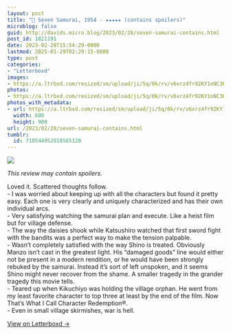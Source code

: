 ```yaml
---
layout: post
title: "🍿 Seven Samurai, 1954 - ★★★★★ (contains spoilers)"
microblog: false
guid: http://davids.micro.blog/2023/02/28/seven-samurai-contains.html
post_id: 1821191
date: 2023-02-28T15:54:29-0800
lastmod: 2025-01-29T02:29:15-0800
type: post
categories:
- "Letterboxd"
images:
- https://a.ltrbxd.com/resized/sm/upload/ji/5q/0k/rv/v6xrz4fr92KY1oNC3HsEvrsvR1n-0-600-0-900-crop.jpg?v=973d70bb0c
photos:
- https://a.ltrbxd.com/resized/sm/upload/ji/5q/0k/rv/v6xrz4fr92KY1oNC3HsEvrsvR1n-0-600-0-900-crop.jpg?v=973d70bb0c
photos_with_metadata:
- url: https://a.ltrbxd.com/resized/sm/upload/ji/5q/0k/rv/v6xrz4fr92KY1oNC3HsEvrsvR1n-0-600-0-900-crop.jpg?v=973d70bb0c
  width: 600
  height: 900
url: /2023/02/28/seven-samurai-contains.html
tumblr:
  id: 710544952818565120
---
```

 <p><img src="https://a.ltrbxd.com/resized/sm/upload/ji/5q/0k/rv/v6xrz4fr92KY1oNC3HsEvrsvR1n-0-600-0-900-crop.jpg?v=973d70bb0c"/></p> <p><em>This review may contain spoilers.</em></p> <p>Loved it. Scattered thoughts follow.<br />- I was worried about keeping up with all the characters but found it pretty easy. Each one is very clearly and uniquely characterized and has their own individual arcs.<br />- Very satisfying watching the samurai plan and execute. Like a heist film but for village defense.<br />- The way the daisies shook while Katsushiro watched that first sword fight with the bandits was a perfect way to make the tension palpable.<br />- Wasn’t completely satisfied with the way Shino is treated. Obviously Manzo isn’t cast in the greatest light. His “damaged goods” line would either not be present in a modern rendition, or he would have been strongly rebuked by the samurai. Instead it’s sort of left unspoken, and it seems Shino might never recover from the shame. A smaller tragedy in the grander tragedy this movie tells.<br />- Teared up when Kikuchiyo was holding the village orphan. He went from my least favorite character to top three at least by the end of the film. Now That’s What I Call Character Redemption®︎.<br />- Even in small village skirmishes, war is hell.</p> 
<p><a href="https://letterboxd.com/theschlaepfer/film/seven-samurai/">View on Letterboxd →</a></p>
